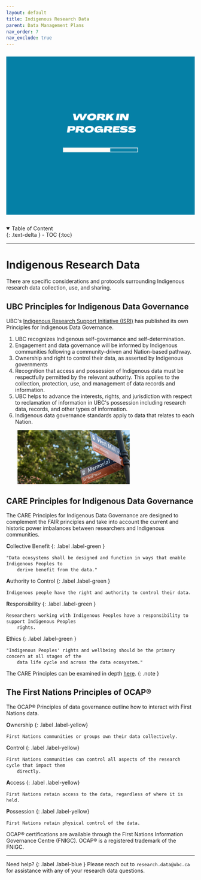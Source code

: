 ```yaml
---
layout: default
title: Indigenous Research Data
parent: Data Management Plans
nav_order: 7
nav_exclude: true
---
```


<p style="margin-top:25px">
<img src="figures/work-in-progress.png" width="600"/>
</p>

<p style="margin-top:25px;margin-left:30px;margin-bottom:25px"></p>

<details open markdown="block">
  <summary>
    Table of Content
  </summary>
  {: .text-delta }
 - TOC
{:toc}
</details>


---
# Indigenous Research Data

There are specific considerations and protocols surrounding Indigenous research data collection, use, and sharing.

## UBC Principles for Indigenous Data Governance

UBC's <a href="https://irsi.ubc.ca" target="_blank">Indigenous Research Support Initiative (ISRI)</a> has published its own Principles for Indigenous Data Governance.

1. UBC recognizes Indigenous self-governance and self-determination.
2. Engagement and data governance will be informed by Indigenous communities following a community-driven and Nation-based pathway.
3. Ownership and right to control their data, as asserted by Indigenous governments
4. Recognition that access and possession of Indigenous data must be respectfully permitted by the relevant authority. This applies to the collection, protection, use, and management of data records and information.
5. UBC helps to advance the interests, rights, and jurisdiction with respect to reclamation of information in UBC's possession including research data, records, and other types of information.
6. Indigenous data governance standards apply to data that relates to each Nation.

<p style="margin-bottom:25px;margin-left:30px">
<img src="figures/ubc_street_signs.jpeg" width="300"/>
</p>


## CARE Principles for Indigenous Data Governance

The CARE Principles for Indigenous Data Governance are designed to complement the FAIR principles and take into account the current and historic power imbalances between researchers and Indigenous communities.

**C**ollective Benefit
{: .label .label-green }

    "Data ecosystems shall be designed and function in ways that enable Indigenous Peoples to 
        derive benefit from the data."

**A**uthority to Control
{: .label .label-green }

    Indigenous people have the right and authority to control their data.

**R**esponsibility
{: .label .label-green }

    Researchers working with Indigenous Peoples have a responsibility to support Indigenous Peoples 
        rights.

**E**thics
{: .label .label-green }

    "Indigenous Peoples' rights and wellbeing should be the primary concern at all stages of the 
        data life cycle and across the data ecosystem."

The CARE Principles can be examined in depth <a href="https://static1.squarespace.com/static/5d3799de845604000199cd24/t/5da9f4479ecab221ce848fb2/1571419335217/CARE%2BPrinciples_One%2BPagers%2BFINAL_Oct_17_2019.pdf" target="_blank">here</a>.
{: .note }

## The First Nations Principles of OCAP®
The OCAP® Principles of data governance outline how to interact with First Nations data.

**O**wnership
{: .label .label-yellow}

    First Nations communities or groups own their data collectively.

**C**ontrol
{: .label .label-yellow}

    First Nations communities can control all aspects of the research cycle that impact them 
        directly.

**A**ccess
{: .label .label-yellow}

    First Nations retain access to the data, regardless of where it is held.

**P**ossession
{: .label .label-yellow}

    First Nations retain physical control of the data.

OCAP® certifications are available through the First Nations Information Governance Centre (FNIGC). OCAP® is a registered trademark of the FNIGC.


---

Need help?
{: .label .label-blue }
  Please reach out to `research.data@ubc.ca` for assistance with any of your research data questions.
